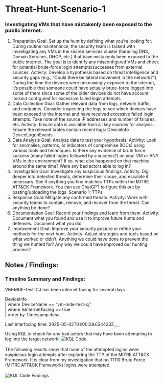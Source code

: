 # Threat-Hunt-Scenario-1
### Investigating VMs that have mistakenly been exposed to the public internet.

1. Preparation
Goal: Set up the hunt by defining what you're looking for.
During routine maintenance, the security team is tasked with investigating any VMs in the shared services cluster (handling DNS, Domain Services, DHCP, etc.) that have mistakenly been exposed to the public internet. The goal is to identify any misconfigured VMs and check for potential brute-force login attempts/successes from external sources.
Activity: Develop a hypothesis based on threat intelligence and security gaps (e.g., “Could there be lateral movement in the network?”).
During the time the devices were unknowingly exposed to the internet, it’s possible that someone could have actually brute-force logged into some of them since some of the older devices do not have account lockout configured for excessive failed login attempts.
2. Data Collection
Goal: Gather relevant data from logs, network traffic, and endpoints.
Consider inspecting the logs to see which devices have been exposed to the internet and have received excessive failed login attempts. Take note of the source IP addresses and number of failures, etc.
Activity: Ensure data is available from all key sources for analysis.
Ensure the relevant tables contain recent logs:
DeviceInfo
DeviceLogonEvents
3. Data Analysis
Goal: Analyze data to test your hypothesis.
Activity: Look for anomalies, patterns, or indicators of compromise (IOCs) using various tools and techniques.
Is there any evidence of brute force success (many failed logins followed by a success?) on your VM or ANY VMs in the environment?
If so, what else happened on that machine around the same time? Were any bad actors able to log in?
4. Investigation
Goal: Investigate any suspicious findings.
Activity: Dig deeper into detected threats, determine their scope, and escalate if necessary. See if anything you find matches TTPs within the MITRE ATT&CK Framework.
You can use ChatGPT to figure this out by pasting/uploading the logs: Scenario 1: TTPs
5. Response
Goal: Mitigate any confirmed threats.
Activity: Work with security teams to contain, remove, and recover from the threat.
Can anything be done?
6. Documentation
Goal: Record your findings and learn from them.
Activity: Document what you found and use it to improve future hunts and defenses.
Document what you did
7. Improvement
Goal: Improve your security posture or refine your methods for the next hunt. 
Activity: Adjust strategies and tools based on what worked or didn’t.
Anything we could have done to prevent the thing we hunted for? Any way we could have improved our hunting process?

## Notes / Findings:

### Timeline Summary and Findings:

VM-MDE-Test-CJ has been internet facing for several days

DeviceInfo<BR>
| where DeviceName == "vm-mde-test-cj"<BR>
| where IsInternetFacing == true<BR>
| order by Timestamp desc<BR>

Last interfacing time: 2025-05-02T01:00:39.654423Z___

Using KQL to check for any bad actors that may have been attempting to log into the target network:
![KQL Code](https://github.com/user-attachments/assets/119f2014-ba96-4bc0-b010-4cae58452298)<BR><BR>
The following results show that none of the attempted logins were suspicious login attempts after exploring the TTP of the MITRE ATT&CK Framework. It is clear from my investigation that no T1110 Brute Force (MITRE ATT&CK Framework) logins were attempted.<BR><BR>
![KQL Code Findings](https://github.com/user-attachments/assets/f500c383-c0a5-4113-a0e0-02ff01d4279c)
